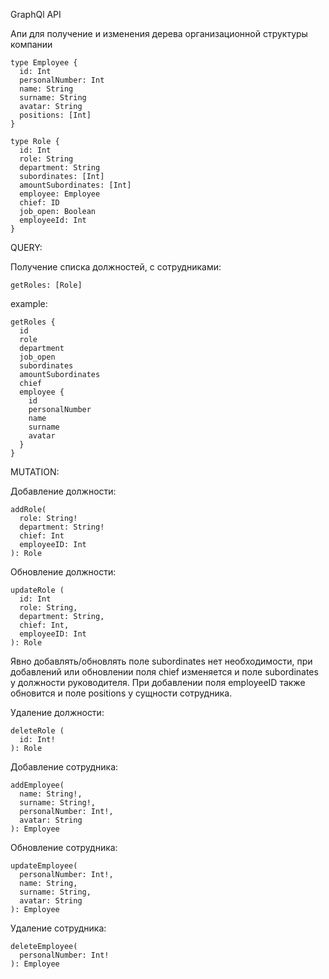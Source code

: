 GraphQl API

Апи для получение и изменения дерева организационной структуры компании

    type Employee {
      id: Int
      personalNumber: Int
      name: String
      surname: String
      avatar: String
      positions: [Int]
    }

    type Role {
      id: Int
      role: String
      department: String
      subordinates: [Int]
      amountSubordinates: [Int]
      employee: Employee
      chief: ID
      job_open: Boolean
      employeeId: Int
    }

QUERY:

Получение списка должностей, с сотрудниками:

    getRoles: [Role]

example:

    getRoles {
      id
      role
      department
      job_open
      subordinates
      amountSubordinates
      chief
      employee {
        id
        personalNumber
        name
        surname
        avatar
      }
    }

MUTATION:

Добавление должности:

    addRole(
      role: String!
      department: String!
      chief: Int
      employeeID: Int
    ): Role

Обновление должности:

    updateRole (
      id: Int
      role: String,
      department: String,
      chief: Int,
      employeeID: Int
    ): Role

Явно добавлять/обновлять поле subordinates нет необходимости, при добавлений или обновлении поля chief изменяется и поле subordinates у должности руководителя.
При добавлении поля employeeID также обновится и поле positions у сущности сотрудника.

Удаление должности:

    deleteRole (
      id: Int!
    ): Role

Добавление сотрудника:

    addEmployee(
      name: String!,
      surname: String!,
      personalNumber: Int!,
      avatar: String
    ): Employee

Обновление сотрудника:

    updateEmployee(
      personalNumber: Int!,
      name: String,
      surname: String,
      avatar: String
    ): Employee

Удаление сотрудника:

    deleteEmployee(
      personalNumber: Int!
    ): Employee


